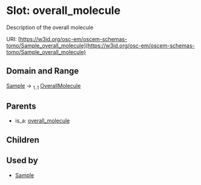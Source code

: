
# Slot: overall_molecule

Description of the overall molecule

URI: [https://w3id.org/osc-em/oscem-schemas-tomo/Sample_overall_molecule](https://w3id.org/osc-em/oscem-schemas-tomo/Sample_overall_molecule)


## Domain and Range

[Sample](Sample.md) &#8594;  <sub>1..1</sub> [OverallMolecule](OverallMolecule.md)

## Parents

 *  is_a: [overall_molecule](overall_molecule.md)

## Children


## Used by

 * [Sample](Sample.md)
